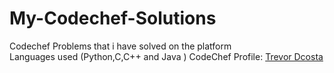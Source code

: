 # My-Codechef-Solutions
Codechef Problems that i have solved on the platform <br>
Languages used (Python,C,C++ and Java )
CodeChef Profile: <a href="https://www.codechef.com/users/trevordco04" target="_blank" title="Codechef Profile">Trevor Dcosta</a>
